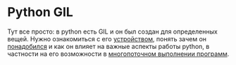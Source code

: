 # Python GIL

Тут все просто: в python есть GIL и он был создан для определенных вещей. Нужно ознакомиться с его [устройством](https://habr.com/ru/post/84629/), понять зачем он [понадобился](https://tproger.ru/translations/global-interpreter-lock-guide/) и как он влияет на важные аспекты работы python, в частности на его возможности в [многопоточном выполнении программ](https://temofeev.ru/info/articles/gil-i-ego-vliyanie-na-mnogopotochnost-python/).